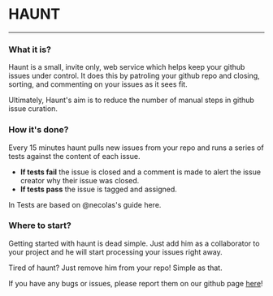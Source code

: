# HAUNT

---

### What it is?

Haunt is a small, invite only, web service which helps keep your github issues under control. It does this by patroling your github repo and closing, sorting, and commenting on your issues as it sees fit.

Ultimately, Haunt's aim is to reduce the number of manual steps in github issue curation.



### How it's done?

Every 15 minutes haunt pulls new issues from your repo and runs a series of tests against the content of each issue.

- **If tests fail** the issue is closed and a comment is made to alert the issue creator why their issue was closed.
- **If tests pass** the issue is tagged and assigned.

In Tests are based on @necolas's guide here.



### Where to start?

Getting started with haunt is dead simple. Just add him as a collaborator to your project and he will start processing your issues right away.

Tired of haunt? Just remove him from your repo! Simple as that.

If you have any bugs or issues, please report them on our github page [here](https://github.com/fat/haunt)!